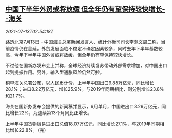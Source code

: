 <!--1626145264000-->
[中国下半年外贸或将放缓 但全年仍有望保持较快增长--海关](https://cn.reuters.com/article/china-customs-2h-foreign-trade-0713-idCNKBS2EJ06S)
------

<div><i>2021-07-13T02:54:18Z</i></div><p>路透北京7月13日 - 中国海关总署新闻发言人、统计分析司司长李魁文周二称，当前疫情仍在蔓延，外贸发展面临不稳定不确定因素较多，同时去年下半年基数较高，今年下半年中国外贸或将放缓，但全年仍有望保持较快增长。</p><p>不过他在国新办发布会上并称，全球经济持续复苏带动外部需求增加，对中国出口起到提振作用。另外，输入型通胀风险仍然可控。</p><p>稍早海关总署公布，以人民币计价，上半年中国出口9.85万亿元，同比增长28.1%；进口8.22万亿元，增长25.9%。与2019年同期相比，则分别增长23.8%和21.7%。</p><p>海关在国新办发布会提供的新闻稿并显示，6月单月，中国进出口3.29万亿元，同比增长22%，为连续第13个月同比正增长。</p><p>上半年中国货物贸易进出口总值18.07万亿元，同比增长27.1%，与2019年同期相比增长22.8%。（完）</p>
